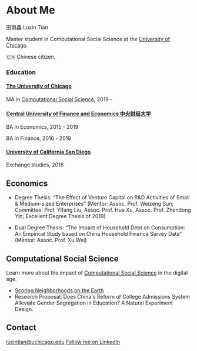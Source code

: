 # About Me
田璐鑫 Luxin Tian

Master student in Computational Social Science at the [University of Chicago](https://uchicago.edu). 

:cn: Chinese citizen. 


### Education

#### [The University of Chicago](https://uchicago.edu)
MA in [Computational Social Science](https://macss.uchicago.edu), 2019 - 

#### [Central University of Finance and Economics 中央财经大学](https://www.cufe.edu.cn)
BA in Economics, 2015 - 2019

BA in Finance, 2016 - 2019

#### [University of California San Diego](https://ucsd.edu)
Exchange studies, 2018


## Economics 
- Degree Thesis: “The Effect of Venture Capital on R&D Activities of Small & Medium-sized Enterprises” (Mentor: Assoc. Prof. Weizeng Sun; Committee: Prof. Yifang Liu, Assoc. Prof. Hua Xu, Assoc. Prof. Zhendong Yin; Excellent Degree Thesis of 2019)

-	Dual Degree Thesis: “The Impact of Household Debt on Consumption: An Empirical Study based on China Household Finance Survey Data” (Mentor: Assoc. Prof. Xu Wei)

 

## Computational Social Science
Learn more about the impact of [Computational Social Science](http://macss.uchicago.edu) in the digital age. 

- [Scoring Neighborhoods on the Earth](https://luxin-tian.github.io/Scoring-Neighborhoods-on-the-Earth/)
- Research Proposal: Does China's Reform of College Admissions System Alleviate Gender Segregation in Education? A Natural Experiment Design.


## Contact
<luxintian@uchicago.edu>
[Follow me on LinkedIn](https://www.linkedin.com/in/lucientian/)
